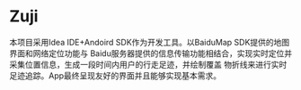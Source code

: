 # Zuji
本项目采用Idea IDE+Andoird SDK作为开发工具。以BaiduMap SDK提供的地图界面和网络定位功能与 Baidu服务器提供的信息传输功能相结合，实现实时定位并采集位置信息，生成一段时间内用户的行走足迹，并绘制覆盖 物折线来进行实时足迹追踪。App最终呈现友好的界面并且能够实现基本需求。
